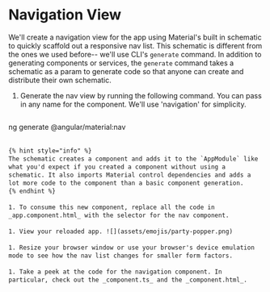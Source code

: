 # Navigation View

We'll create a navigation view for the app using Material's built in schematic to quickly scaffold out a responsive nav list. This schematic is different from the ones we used before-- we'll use CLI's `generate` command. In addition to generating components or services, the `generate` command takes a schematic as a param to generate code so that anyone can create and distribute their own schematic. 

1. Generate the nav view by running the following command. You can pass in any name for the component. We'll use 'navigation' for simplicity.

   ```sh
ng generate @angular/material:nav <component-name>
   ```
   
   {% hint style="info" %}
The schematic creates a component and adds it to the `AppModule` like what you'd expect if you created a component without using a schematic. It also imports Material control dependencies and adds a lot more code to the component than a basic component generation.
   {% endhint %}

1. To consume this new component, replace all the code in _app.component.html_ with the selector for the nav component.

1. View your reloaded app. ![](assets/emojis/party-popper.png)

1. Resize your browser window or use your browser's device emulation mode to see how the nav list changes for smaller form factors.

1. Take a peek at the code for the navigation component. In particular, check out the _component.ts_ and the _component.html_.